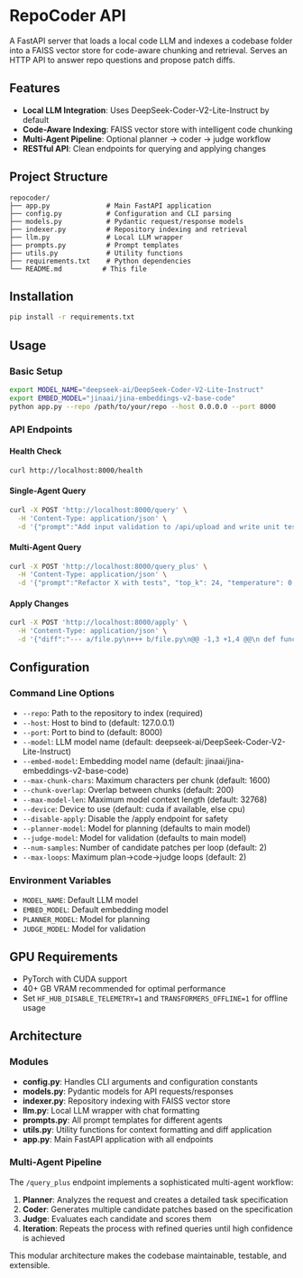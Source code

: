 # RepoCoder API

A FastAPI server that loads a local code LLM and indexes a codebase folder into a FAISS vector store for code-aware chunking and retrieval. Serves an HTTP API to answer repo questions and propose patch diffs.

## Features

- **Local LLM Integration**: Uses DeepSeek-Coder-V2-Lite-Instruct by default
- **Code-Aware Indexing**: FAISS vector store with intelligent code chunking
- **Multi-Agent Pipeline**: Optional planner → coder → judge workflow
- **RESTful API**: Clean endpoints for querying and applying changes

## Project Structure

```
repocoder/
├── app.py              # Main FastAPI application
├── config.py           # Configuration and CLI parsing
├── models.py           # Pydantic request/response models
├── indexer.py          # Repository indexing and retrieval
├── llm.py              # Local LLM wrapper
├── prompts.py          # Prompt templates
├── utils.py            # Utility functions
├── requirements.txt    # Python dependencies
└── README.md          # This file
```

## Installation

```bash
pip install -r requirements.txt
```

## Usage

### Basic Setup

```bash
export MODEL_NAME="deepseek-ai/DeepSeek-Coder-V2-Lite-Instruct"
export EMBED_MODEL="jinaai/jina-embeddings-v2-base-code"
python app.py --repo /path/to/your/repo --host 0.0.0.0 --port 8000
```

### API Endpoints

#### Health Check
```bash
curl http://localhost:8000/health
```

#### Single-Agent Query
```bash
curl -X POST 'http://localhost:8000/query' \
  -H 'Content-Type: application/json' \
  -d '{"prompt":"Add input validation to /api/upload and write unit tests.", "top_k": 12}'
```

#### Multi-Agent Query
```bash
curl -X POST 'http://localhost:8000/query_plus' \
  -H 'Content-Type: application/json' \
  -d '{"prompt":"Refactor X with tests", "top_k": 24, "temperature": 0.0}'
```

#### Apply Changes
```bash
curl -X POST 'http://localhost:8000/apply' \
  -H 'Content-Type: application/json' \
  -d '{"diff":"--- a/file.py\n+++ b/file.py\n@@ -1,3 +1,4 @@\n def func():\n+    # Added comment\n     pass"}'
```

## Configuration

### Command Line Options

- `--repo`: Path to the repository to index (required)
- `--host`: Host to bind to (default: 127.0.0.1)
- `--port`: Port to bind to (default: 8000)
- `--model`: LLM model name (default: deepseek-ai/DeepSeek-Coder-V2-Lite-Instruct)
- `--embed-model`: Embedding model name (default: jinaai/jina-embeddings-v2-base-code)
- `--max-chunk-chars`: Maximum characters per chunk (default: 1600)
- `--chunk-overlap`: Overlap between chunks (default: 200)
- `--max-model-len`: Maximum model context length (default: 32768)
- `--device`: Device to use (default: cuda if available, else cpu)
- `--disable-apply`: Disable the /apply endpoint for safety
- `--planner-model`: Model for planning (defaults to main model)
- `--judge-model`: Model for validation (defaults to main model)
- `--num-samples`: Number of candidate patches per loop (default: 2)
- `--max-loops`: Maximum plan→code→judge loops (default: 2)

### Environment Variables

- `MODEL_NAME`: Default LLM model
- `EMBED_MODEL`: Default embedding model
- `PLANNER_MODEL`: Model for planning
- `JUDGE_MODEL`: Model for validation

## GPU Requirements

- PyTorch with CUDA support
- 40+ GB VRAM recommended for optimal performance
- Set `HF_HUB_DISABLE_TELEMETRY=1` and `TRANSFORMERS_OFFLINE=1` for offline usage

## Architecture

### Modules

- **config.py**: Handles CLI arguments and configuration constants
- **models.py**: Pydantic models for API requests/responses
- **indexer.py**: Repository indexing with FAISS vector store
- **llm.py**: Local LLM wrapper with chat formatting
- **prompts.py**: All prompt templates for different agents
- **utils.py**: Utility functions for context formatting and diff application
- **app.py**: Main FastAPI application with all endpoints

### Multi-Agent Pipeline

The `/query_plus` endpoint implements a sophisticated multi-agent workflow:

1. **Planner**: Analyzes the request and creates a detailed task specification
2. **Coder**: Generates multiple candidate patches based on the specification
3. **Judge**: Evaluates each candidate and scores them
4. **Iteration**: Repeats the process with refined queries until high confidence is achieved

This modular architecture makes the codebase maintainable, testable, and extensible.
